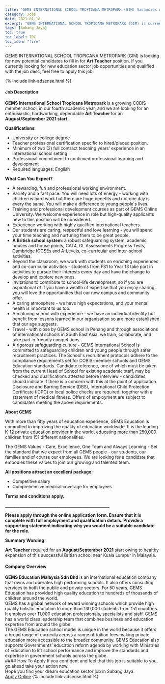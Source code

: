 ```yaml
---
title: "GEMS INTERNATIONAL SCHOOL TROPICANA METROPARK (GIM) Vacancies Art Teacher" 
category: Jobs 
date: 2021-01-18 
excerpt: "GEMS INTERNATIONAL SCHOOL TROPICANA METROPARK (GIM) is currently looking for suitable person to fill in the Art Teacher which positioned at Subang Jaya" 
tags: [Subang Jaya] 
toc: true 
toc_label: TOC 
toc_icon: "fire" 
--- 
```


<p>GEMS INTERNATIONAL SCHOOL TROPICANA METROPARK (GIM) is looking for new potential candidates to fill in for <b>Art Teacher</b> position. If you currently looking for new education sector job opportunities and qualified with the job desc, feel free to apply this job.
</p>{% include link-adsense.html %} 
 <div><div><h4>Job Description</h4></div><div><div><span><div><p><strong>GEMS International School Tropicana Metropark </strong>is a growing COBIS-member school, in our fourth academic year, and we are looking for an enthusiastic, hardworking, dependable <strong>Art Teacher </strong>for an <strong>August/September 2021 start.</strong></p><p><strong>Qualifications</strong>:</p><ul><li>University or college degree</li><li>Teacher professional certification specific to hired/placed position.</li><li>Minimum of two (2) full contract teaching years' experience in an international school setting</li><li>Professional commitment to continued professional learning and development</li><li>Required languages: English</li></ul><p><strong>What Can You Expect?</strong></p><ul><li>A rewarding, fun and professional working environment.</li><li>Variety and a fast pace. You will need lots of energy - working with children is hard work but there are huge benefits and not one day is every the same. You will make a difference to young people's lives.</li><li>Training and professional development courses as part of GEMS Online University. We welcome experience in role but high-quality applicants new to this position will be considered.</li><li>Experience working with highly qualified international teachers.</li><li>Our students are caring, respectful and love learning - you will spend your time teaching and nurturing them to be great people.</li><li><strong>A British school system</strong>: a robust safeguarding system, academic houses and house points, CAT4, GL Assessments Progress Tests, Cambridge IGCSEs and A-Levels, co-curricular and inter-school activities.</li><li>Beyond the classroom, we work with students on enriching experiences and co-curricular activities - students from FS1 to Year 13 take part in activities to pursue their interests every day and have the change to develop and explore new ones.</li><li>Invitations to contribute to school-life development, so if you are aspirational of if you have a wealth of expertise that you enjoy sharing, you will love the opportunities that our new campus and community offer.</li><li>A caring atmosphere - we have high expectations, and your mental health is important to us too.</li><li>A maturing school with experience - we have an individual identity but benefit from lessons learned in our organisation so are more established that our age suggests.</li><li>Travel - with close by GEMS school in Penang and through associations of international schools in South East Asia, we train, collaborate, and take part in friendly competitions.</li><li>A rigorous safeguarding culture - GEMS International School is committed to safeguarding children and young people through safer recruitment practices. The School's recruitment protocols adhere to the compliance requirements set for COBIS-member schools and GEMS Education standards. Candidate reference, one of which must be taken from the current Head of School for existing academic staff, may be checked and qualifications attested before interview - candidates should indicate if there is a concern with this at the point of application. Disclosure and Barring Service (DBS), International Child Protection Certificate (ICPC) or local police checks are required, together with a statement of medical fitness. Offers of employment are subject to candidates meeting the above requirements.</li></ul><p><strong>About GEMS</strong></p><p>With more than fifty years of education experience, GEMS Education is committed to improving the quality of education worldwide. It is the leading K-12 private education provider in the world, educating more than 250,000 children from 151 different nationalities.</p><p>The GEMS Values - Care, Excellence, One Team and Always Learning - Set the standard that we expect from all GEMS people - our students, our families and of course our employees. We are looking for a candidate that embodies these values to join our growing and talented team.</p><p><strong>All positions attract an excellent package:</strong></p><ul><li>Competitive salary</li><li>Comprehensive medical coverage for employees</li></ul><p><strong>Terms and conditions apply.</strong></p><p><strong>___________________________________________________</strong></p><p><strong>Please apply through the online application form. Ensure that it is complete with full employment and qualification details. Provide a supporting statement indicating why you would be a suitable candidate for the role.</strong></p><p><strong>Summary Wording:</strong></p><p><strong>Art Teacher</strong> required for an <strong>August/September 2021</strong> start owing to healthy expansion of this successful British school near Kuala Lumpur in Malaysia.</p></div></span></div></div></div> 
<div><div><h4>Company Overview</h4></div><div><div><span><div><div>
<div>
<div><strong>GEMS Education Malaysia Sdn Bhd</strong> is an international education company that owns and operates high performing schools. It also offers consulting services to both the public and private sectors. For 50 years, GEMS Education has provided high quality education to hundreds of thousands of children around the world.</div>
<div>GEMS has a global network of award winning schools which provide high quality holistic education to more than 130,000 students from 151 countries. It employs over 11,000 education professionals, specialists and staff. GEMS has a world class leadership team that combines business and education expertise from around the globe.</div>
<div>The GEMS Education school model is unique in the world because it offers a broad range of curricula across a range of tuition fees making private education more accessible to the broader community. GEMS Education also supports Governments&#8217; education reform agenda by working with Ministries of Education to lift school performance and improve the standards and expertise in government schools across the globe.</div>
</div>
</div></div></span></div></div></div> 
#### How To Apply 
If you confident and feel that this job is suitable to you, go ahead take your action now. <br/> 
Hope you find your dream education sector job in Subang Jaya. <br/> 
<a href="https://www.jobstreet.com.my/en/job/art-teacher-4465346?jobId=jobstreet-my-job-4465346&sectionRank=1&token=0~78f8e707-5725-4527-b390-8a5cb49e5a8d&fr=SRP%20View%20In%20New%20Ta" class="btn btn--info" target="_blank" rel="nofollow noopenner">Apply Online</a> 
{% include link-adsense.html %} 